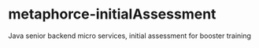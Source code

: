 # metaphorce-initialAssessment
Java senior backend micro services, initial assessment for booster training
